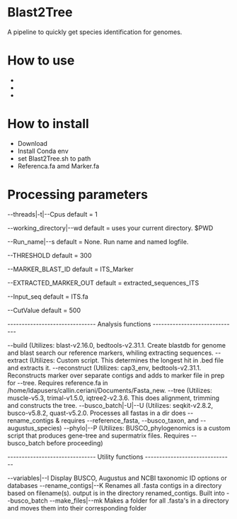 # Blast2Tree
A pipeline to quickly get species identification for genomes.

# How to use
-
-
-

# How to install
- Download
- Install Conda env
- set Blast2Tree.sh to path
- Referenca.fa amd Marker.fa

# Processing parameters

--threads|-t|--Cpus
default = 1

--working_directory|--wd
default = uses your current directory. $PWD

--Run_name|--s
default = None. Run name and named logfile.

--THRESHOLD
default = 300

--MARKER_BLAST_ID
default = ITS_Marker

--EXTRACTED_MARKER_OUT
default = extracted_sequences_ITS

--Input_seq
default = ITS.fa

--CutValue
default = 500

------------------------------- Analysis functions ------------------------------

 --build               (Utilizes: blast-v2.16.0, bedtools-v2.31.1. Create blastdb for genome and  blast search our reference markers, whiling extracting sequences.
 --extract             (Utilizes: Custom script. This determines the longest hit in .bed file and extracts it.
 --reconstruct         (Utilizes: cap3_env, bedtools-v2.31.1. Reconstructs marker over separate contigs and adds to marker file in prep for --tree. Requires reference.fa in /home/ldapusers/callin.ceriani/Documents/Fasta_new.
 --tree                (Utilizes: muscle-v5.3, trimal-v1.5.0, iqtree2-v2.3.6. This does alignment, trimming and constructs the tree.
 --busco_batch|-U|--U  (Utilizes: seqkit-v2.8.2, busco-v5.8.2, quast-v5.2.0. Processes all fastas in a dir does --rename_contigs & requires --reference_fasta, --busco_taxon, and --augustus_species)
 --phylo|--P           (Utilizes: BUSCO_phylogenomics is a custom script that produces gene-tree and supermatrix files. Requires --busco_batch before proceeding)

------------------------------- Utility functions -------------------------------

 --variables|--l                      Display BUSCO, Augustus and NCBI taxonomic ID options or databases
 --rename_contigs|--K                 Renames all .fasta contigs in a directory based on filename(s). output is in the directory renamed_contigs. Built into --busco_batch
 --make_files|--mk                    Makes a folder for all .fasta's in a directory and moves them into their corresponding folder
